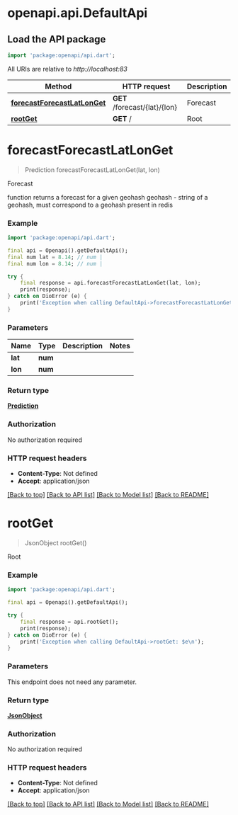 # openapi.api.DefaultApi

## Load the API package
```dart
import 'package:openapi/api.dart';
```

All URIs are relative to *http://localhost:83*

Method | HTTP request | Description
------------- | ------------- | -------------
[**forecastForecastLatLonGet**](DefaultApi.md#forecastforecastlatlonget) | **GET** /forecast/{lat}/{lon} | Forecast
[**rootGet**](DefaultApi.md#rootget) | **GET** / | Root


# **forecastForecastLatLonGet**
> Prediction forecastForecastLatLonGet(lat, lon)

Forecast

function returns a forecast for a given geohash  geohash - string of a geohash, must correspond to a geohash present in redis

### Example
```dart
import 'package:openapi/api.dart';

final api = Openapi().getDefaultApi();
final num lat = 8.14; // num | 
final num lon = 8.14; // num | 

try {
    final response = api.forecastForecastLatLonGet(lat, lon);
    print(response);
} catch on DioError (e) {
    print('Exception when calling DefaultApi->forecastForecastLatLonGet: $e\n');
}
```

### Parameters

Name | Type | Description  | Notes
------------- | ------------- | ------------- | -------------
 **lat** | **num**|  | 
 **lon** | **num**|  | 

### Return type

[**Prediction**](Prediction.md)

### Authorization

No authorization required

### HTTP request headers

 - **Content-Type**: Not defined
 - **Accept**: application/json

[[Back to top]](#) [[Back to API list]](../README.md#documentation-for-api-endpoints) [[Back to Model list]](../README.md#documentation-for-models) [[Back to README]](../README.md)

# **rootGet**
> JsonObject rootGet()

Root

### Example
```dart
import 'package:openapi/api.dart';

final api = Openapi().getDefaultApi();

try {
    final response = api.rootGet();
    print(response);
} catch on DioError (e) {
    print('Exception when calling DefaultApi->rootGet: $e\n');
}
```

### Parameters
This endpoint does not need any parameter.

### Return type

[**JsonObject**](JsonObject.md)

### Authorization

No authorization required

### HTTP request headers

 - **Content-Type**: Not defined
 - **Accept**: application/json

[[Back to top]](#) [[Back to API list]](../README.md#documentation-for-api-endpoints) [[Back to Model list]](../README.md#documentation-for-models) [[Back to README]](../README.md)

